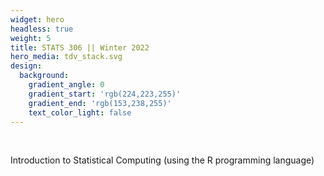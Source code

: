 ```yaml
---
widget: hero
headless: true
weight: 5
title: STATS 306 || Winter 2022
hero_media: tdv_stack.svg
design:
  background:
    gradient_angle: 0
    gradient_start: 'rgb(224,223,255)'
    gradient_end: 'rgb(153,238,255)'
    text_color_light: false   
---
```

<br>

Introduction to Statistical Computing (using the R programming language)

